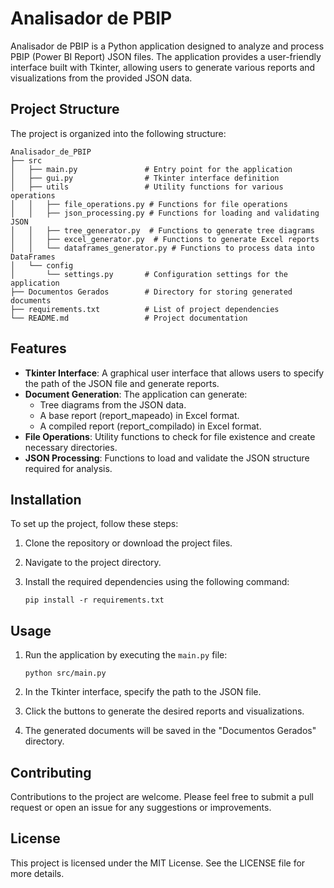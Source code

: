 # Analisador de PBIP

Analisador de PBIP is a Python application designed to analyze and process PBIP (Power BI Report) JSON files. The application provides a user-friendly interface built with Tkinter, allowing users to generate various reports and visualizations from the provided JSON data.

## Project Structure

The project is organized into the following structure:

```
Analisador_de_PBIP
├── src
│   ├── main.py               # Entry point for the application
│   ├── gui.py                # Tkinter interface definition
│   ├── utils                 # Utility functions for various operations
│   │   ├── file_operations.py # Functions for file operations
│   │   ├── json_processing.py # Functions for loading and validating JSON
│   │   ├── tree_generator.py  # Functions to generate tree diagrams
│   │   ├── excel_generator.py  # Functions to generate Excel reports
│   │   └── dataframes_generator.py # Functions to process data into DataFrames
│   └── config
│       └── settings.py       # Configuration settings for the application
├── Documentos Gerados        # Directory for storing generated documents
├── requirements.txt          # List of project dependencies
└── README.md                 # Project documentation
```

## Features

- **Tkinter Interface**: A graphical user interface that allows users to specify the path of the JSON file and generate reports.
- **Document Generation**: The application can generate:
  - Tree diagrams from the JSON data.
  - A base report (report_mapeado) in Excel format.
  - A compiled report (report_compilado) in Excel format.
- **File Operations**: Utility functions to check for file existence and create necessary directories.
- **JSON Processing**: Functions to load and validate the JSON structure required for analysis.

## Installation

To set up the project, follow these steps:

1. Clone the repository or download the project files.
2. Navigate to the project directory.
3. Install the required dependencies using the following command:

   ```
   pip install -r requirements.txt
   ```

## Usage

1. Run the application by executing the `main.py` file:

   ```
   python src/main.py
   ```

2. In the Tkinter interface, specify the path to the JSON file.
3. Click the buttons to generate the desired reports and visualizations.
4. The generated documents will be saved in the "Documentos Gerados" directory.

## Contributing

Contributions to the project are welcome. Please feel free to submit a pull request or open an issue for any suggestions or improvements.

## License

This project is licensed under the MIT License. See the LICENSE file for more details.